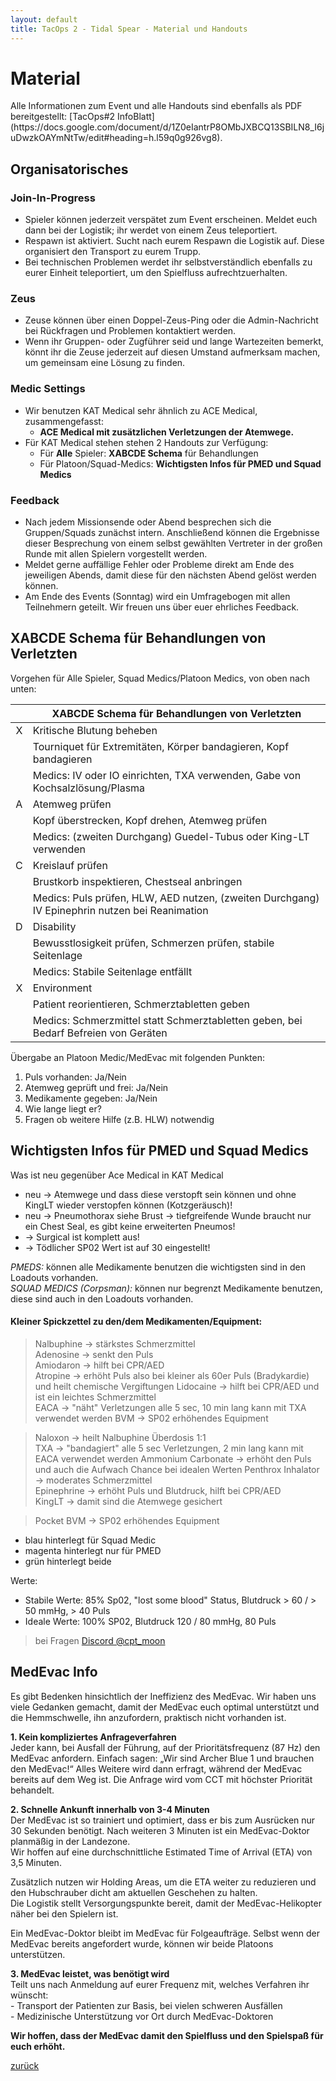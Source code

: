 ```yaml
---
layout: default
title: TacOps 2 - Tidal Spear - Material und Handouts
---
```


# Material
<div markdown="1" class="hidden">
Alle Informationen zum Event und alle Handouts sind ebenfalls als PDF bereitgestellt: [TacOps#2 InfoBlatt](https://docs.google.com/document/d/1Z0eIantrP8OMbJXBCQ13SBILN8_I6juDwzkOAYmNtTw/edit#heading=h.l59q0g926vg8).
</div>


## Organisatorisches

### Join-In-Progress

* Spieler können jederzeit verspätet zum Event erscheinen. Meldet euch dann bei der Logistik; ihr werdet von einem Zeus teleportiert.
* Respawn ist aktiviert. Sucht nach eurem Respawn die Logistik auf. Diese organisiert den Transport zu eurem Trupp.
* Bei technischen Problemen werdet ihr selbstverständlich ebenfalls zu eurer Einheit teleportiert, um den Spielfluss aufrechtzuerhalten.

### Zeus

* Zeuse können über einen Doppel-Zeus-Ping oder die Admin-Nachricht bei Rückfragen und Problemen kontaktiert werden.
* Wenn ihr Gruppen- oder Zugführer seid und lange Wartezeiten bemerkt, könnt ihr die Zeuse jederzeit auf diesen Umstand aufmerksam machen, um gemeinsam eine Lösung zu finden.

### Medic Settings

* Wir benutzen KAT Medical sehr ähnlich zu ACE Medical, zusammengefasst: 
    * **ACE Medical mit zusätzlichen Verletzungen der Atemwege.**
* Für KAT Medical stehen stehen 2 Handouts zur Verfügung:
    * Für **Alle** Spieler: **XABCDE Schema** für Behandlungen
    * Für Platoon/Squad-Medics: **Wichtigsten Infos für PMED und Squad Medics**

### Feedback

* Nach jedem Missionsende oder Abend besprechen sich die Gruppen/Squads zunächst intern. Anschließend können die Ergebnisse dieser Besprechung von einem selbst gewählten Vertreter in der großen Runde mit allen Spielern vorgestellt werden.
* Meldet gerne auffällige Fehler oder Probleme direkt am Ende des jeweiligen Abends, damit diese für den nächsten Abend gelöst werden können.
* Am Ende des Events (Sonntag) wird ein Umfragebogen mit allen Teilnehmern geteilt. Wir freuen uns über euer ehrliches Feedback.


## XABCDE Schema für Behandlungen von Verletzten

Vorgehen für Alle Spieler, Squad Medics/Platoon Medics, von oben nach unten:

| | XABCDE Schema für Behandlungen von Verletzten |
| :---: | ----- | 
| X | Kritische Blutung beheben |
|  | Tourniquet für Extremitäten, Körper bandagieren, Kopf  bandagieren |
|  | Medics: IV oder IO einrichten, TXA verwenden, Gabe von Kochsalzlösung/Plasma |
| A | Atemweg prüfen |
|  | Kopf überstrecken, Kopf drehen, Atemweg prüfen |
|  | Medics: (zweiten Durchgang) Guedel-Tubus oder King-LT verwenden |
| C | Kreislauf prüfen |
|  | Brustkorb inspektieren, Chestseal anbringen |
|  | Medics: Puls prüfen, HLW, AED nutzen, (zweiten Durchgang) IV Epinephrin nutzen bei Reanimation |
| D | Disability |
|  | Bewusstlosigkeit prüfen, Schmerzen prüfen, stabile Seitenlage |
|  | Medics: Stabile Seitenlage entfällt |
| X | Environment |
|  | Patient reorientieren, Schmerztabletten geben |
|  | Medics: Schmerzmittel statt Schmerztabletten geben, bei Bedarf Befreien von Geräten |

Übergabe an Platoon Medic/MedEvac mit folgenden Punkten:  
1. Puls vorhanden: Ja/Nein  
2. Atemweg geprüft und frei: Ja/Nein  
3. Medikamente gegeben: Ja/Nein  
4. Wie lange liegt er?  
5. Fragen ob weitere Hilfe (z.B. HLW) notwendig


## Wichtigsten Infos für PMED und Squad Medics 
Was ist neu gegenüber Ace Medical in KAT Medical  
* neu -> Atemwege und dass diese verstopft sein können und ohne KingLT wieder verstopfen können (Kotzgeräusch)! 
* neu -> Pneumothorax siehe Brust -> tiefgreifende Wunde braucht nur ein Chest Seal, es gibt keine erweiterten Pneumos! 
* -> Surgical ist komplett aus! 
* -> Tödlicher SP02 Wert ist auf 30 eingestellt! 

*PMEDS:* können alle Medikamente benutzen die wichtigsten sind in den Loadouts vorhanden.  
*SQUAD MEDICS (Corpsman):* können nur begrenzt Medikamente benutzen, diese sind auch in den Loadouts vorhanden.  

#### Kleiner Spickzettel zu den/dem Medikamenten/Equipment: 

> Nalbuphine -> stärkstes Schmerzmittel  
> Adenosine -> senkt den Puls  
> Amiodaron -> hilft bei CPR/AED  
> Atropine -> erhöht Puls also bei kleiner als 60er Puls (Bradykardie) und heilt chemische Vergiftungen Lidocaine -> hilft bei CPR/AED und ist ein leichtes Schmerzmittel  
> EACA -> "näht" Verletzungen alle 5 sec, 10 min lang kann mit TXA verwendet werden BVM -> SP02 erhöhendes Equipment  

> Naloxon -> heilt Nalbuphine Überdosis 1:1  
> TXA -> "bandagiert" alle 5 sec Verletzungen, 2 min lang kann mit EACA verwendet werden Ammonium Carbonate -> erhöht den Puls und auch die Aufwach Chance bei idealen Werten Penthrox Inhalator -> moderates Schmerzmittel  
> Epinephrine -> erhöht Puls und Blutdruck, hilft bei CPR/AED  
> KingLT -> damit sind die Atemwege gesichert  

> Pocket BVM -> SP02 erhöhendes Equipment  

* blau hinterlegt für Squad Medic
* magenta hinterlegt nur für PMED
* grün hinterlegt beide 

Werte:
* Stabile Werte: 85% Sp02, "lost some blood" Status, Blutdruck > 60 / > 50 mmHg, > 40 Puls  
* Ideale Werte: 100% SP02, Blutdruck 120 / 80 mmHg, 80 Puls  

> bei Fragen [Discord @cpt_moon](https://discord.com/channels/1230998538926952578/1230998539388190792)

## MedEvac Info

Es gibt Bedenken hinsichtlich der Ineffizienz des MedEvac. Wir haben uns viele Gedanken gemacht, damit der MedEvac euch optimal unterstützt und die Hemmschwelle, ihn anzufordern, praktisch nicht vorhanden ist.

**1\. Kein kompliziertes Anfrageverfahren**  
Jeder kann, bei Ausfall der Führung, auf der Prioritätsfrequenz (87 Hz) den MedEvac anfordern. Einfach sagen: „Wir sind Archer Blue 1 und brauchen den MedEvac\!“ Alles Weitere wird dann erfragt, während der MedEvac bereits auf dem Weg ist. Die Anfrage wird vom CCT mit höchster Priorität behandelt.

**2\. Schnelle Ankunft innerhalb von 3-4 Minuten**    
Der MedEvac ist so trainiert und optimiert, dass er bis zum Ausrücken nur 30 Sekunden benötigt. Nach weiteren 3 Minuten ist ein MedEvac-Doktor planmäßig in der Landezone.    
Wir hoffen auf eine durchschnittliche Estimated Time of Arrival (ETA) von 3,5 Minuten.

Zusätzlich nutzen wir Holding Areas, um die ETA weiter zu reduzieren und den Hubschrauber dicht am aktuellen Geschehen zu halten.  
Die Logistik stellt Versorgungspunkte bereit, damit der MedEvac-Helikopter näher bei den Spielern ist.

Ein MedEvac-Doktor bleibt im MedEvac für Folgeaufträge. Selbst wenn der MedEvac bereits angefordert wurde, können wir beide Platoons unterstützen.

**3\. MedEvac leistet, was benötigt wird**  
Teilt uns nach Anmeldung auf eurer Frequenz mit, welches Verfahren ihr wünscht:  
\- Transport der Patienten zur Basis, bei vielen schweren Ausfällen  
\- Medizinische Unterstützung vor Ort durch MedEvac-Doktoren

**Wir hoffen, dass der MedEvac damit den Spielfluss und den Spielspaß für euch erhöht.**


[zurück](./)
